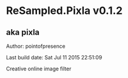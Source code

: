 # ReSampled.Pixla v0.1.2
## aka pixla

Author: pointofpresence

Last build date: Sat Jul 11 2015 22:51:09

Creative online image filter